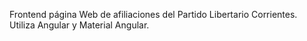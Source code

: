 Frontend página Web de afiliaciones del Partido Libertario Corrientes.
Utiliza Angular y Material Angular.
